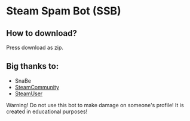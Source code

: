 # Steam Spam Bot (SSB)

## How to download?
Press download as zip.

## Big thanks to:
* SnaBe
* [SteamCommunity](https://github.com/DoctorMcKay/node-steamcommunity)
* [SteamUser](https://github.com/DoctorMcKay/node-steam-user)

Warning! Do not use this bot to make damage on someone's profile! It is created in educational purposes!
